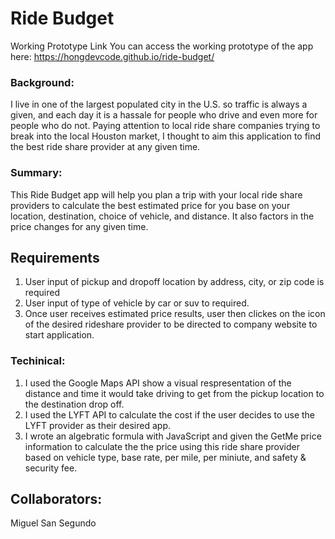 Ride Budget 
================

Working Prototype Link
You can access the working prototype of the app here: https://hongdevcode.github.io/ride-budget/


### Background:
I live in one of the largest populated city in the U.S. so traffic is always a given, and each day it is a hassale for people who drive and even more for people who do not. Paying attention to local ride share companies trying to break into the local Houston market, I thought to aim this application to find the best ride share provider at any given time. 

### Summary:
This Ride Budget app will help you plan a trip with your local ride share providers to calculate the best estimated price for you base on your location, destination, choice of vehicle, and distance. It also factors in the price changes for any given time.

## Requirements
1. User input of pickup and dropoff location by address, city, or zip code is required
2. User input of type of vehicle by car or suv to required.
3. Once user receives estimated price results, user then clickes on the icon of the desired rideshare provider to be directed to company website to start application. 

### Techinical:

1. I used the Google Maps API show a visual respresentation of the distance and time it would take driving to get from the pickup location to the destination drop off.
2. I used the LYFT API to calculate the cost if the user decides to use the LYFT provider as their desired app.
3. I wrote an algebratic formula with JavaScript and given the GetMe price information to calculate the the price using this ride share provider based on vehicle type, base rate, per mile, per miniute, and safety & security fee.

## Collaborators: 
Miguel San Segundo

